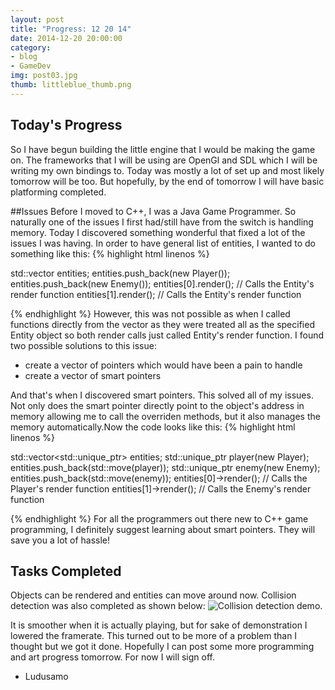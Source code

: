 ```yaml
---
layout: post
title: "Progress: 12 20 14"
date: 2014-12-20 20:00:00
category: 
- blog
- GameDev 
img: post03.jpg
thumb: littleblue_thumb.png
---
```


## Today's Progress
So I have begun building the little engine that I would be making the game on. The frameworks that I will be using are OpenGl and SDL which I will be writing my own bindings to. Today was mostly a lot of set up and most likely tomorrow will be too. But hopefully, by the end of tomorrow I will have basic platforming completed.
<!--more-->

##Issues
Before I moved to C++, I was a Java Game Programmer. So naturally one of the issues I first had/still have from the switch is handling memory. Today I discovered something wonderful that fixed a lot of the issues I was having. In order to have general list of entities, I wanted to do something like this:
{% highlight html linenos %}

std::vector<Entity> entities;
entities.push_back(new Player());
entities.push_back(new Enemy());
entities[0].render(); // Calls the Entity's render function
entities[1].render(); // Calls the Entity's render function

{% endhighlight %}
However, this was not possible as when I called functions directly from the vector as they were treated all as the specified Entity object so both render calls just called Entity's render function. I found two possible solutions to this issue:

- create a vector of pointers which would have been a pain to handle
- create a vector of smart pointers

And that's when I discovered smart pointers. This solved all of my issues. Not only does the smart pointer directly point to the object's address in memory allowing me to call the overriden methods, but it also manages the memory automatically.Now the code looks like this:
{% highlight html linenos %}
	
std::vector<std::unique_ptr<Entity>> entities;
std::unique_ptr<Player> player(new Player);
entities.push_back(std::move(player));
std::unique_ptr<Enemy> enemy(new Enemy);
entities.push_back(std::move(enemy));
entities[0]->render(); // Calls the Player's render function
entities[1]->render(); // Calls the Enemy's render function

{% endhighlight %}
For all the programmers out there new to C++ game programming, I definitely suggest learning about smart pointers. They will save you a lot of hassle!

## Tasks Completed
Objects can be rendered and entities can move around now. Collision detection was also completed as shown below:
![Collision detection demo.](http://i.imgur.com/JGX6kmi.gif)

It is smoother when it is actually playing, but for sake of demonstration I lowered the framerate. This turned out to be more of a problem than I thought but we got it done. Hopefully I can post some more programming and art progress tomorrow. For now I will sign off.

- Ludusamo

